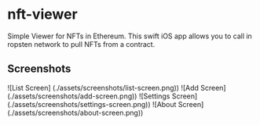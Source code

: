 # nft-viewer

Simple Viewer for NFTs in Ethereum. This swift iOS app allows you to call in ropsten network to pull NFTs from a contract.

## Screenshots

![List Screen] (./assets/screenshots/list-screen.png))
![Add Screen] (./assets/screenshots/add-screen.png))
![Settings Screen] (./assets/screenshots/settings-screen.png))
![About Screen] (./assets/screenshots/about-screen.png))
